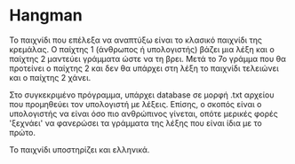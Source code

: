 # Hangman

Το παιχνίδι που επέλεξα να αναπτύξω είναι το κλασικό παιχνίδι της κρεμάλας. Ο παίχτης 1 (άνθρωπος ή υπολογιστής) βάζει μια λέξη και ο παίχτης 2 μαντεύει γράμματα ώστε να τη βρει. Μετά το 7ο γράμμα που θα προτείνει ο παίχτης 2 και δεν θα υπάρχει στη λέξη το παιχνίδι τελειώνει και ο παίχτης 2 χάνει.

Στο συγκεκριμένο πρόγραμμα, υπάρχει database σε μορφή .txt αρχείου που προμηθεύει τον υπολογιστή με λέξεις. Επίσης, ο σκοπός είναι ο υπολογιστής να είναι όσο πιο ανθρώπινος γίνεται, οπότε μερικές φορές 'ξεχνάει' να φανερώσει τα γράμματα της λέξης που είναι ίδια με το πρώτο.

Το παιχνίδι υποστηρίζει και ελληνικά.
